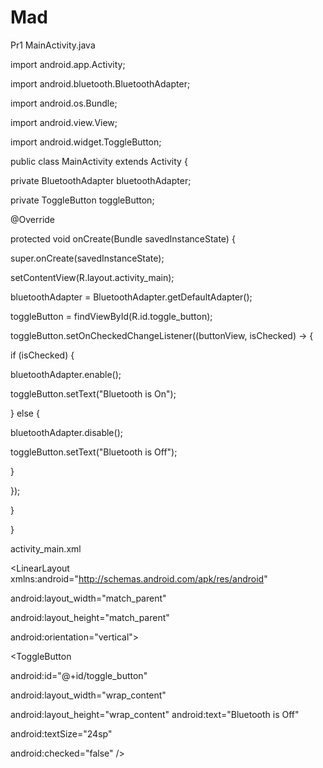 # Mad
Pr1
MainActivity.java

import android.app.Activity;

import android.bluetooth.BluetoothAdapter;

import android.os.Bundle;

import android.view.View;

import android.widget.ToggleButton;

public class MainActivity extends Activity {

private BluetoothAdapter bluetoothAdapter;

private ToggleButton toggleButton;

@Override

protected void onCreate(Bundle savedInstanceState) {

super.onCreate(savedInstanceState);

setContentView(R.layout.activity_main);

bluetoothAdapter = BluetoothAdapter.getDefaultAdapter();

toggleButton = findViewById(R.id.toggle_button);

toggleButton.setOnCheckedChangeListener((buttonView, isChecked) -> {

if (isChecked) {

bluetoothAdapter.enable();

toggleButton.setText("Bluetooth is On");

} else {

bluetoothAdapter.disable();

toggleButton.setText("Bluetooth is Off");

}

});

}

}

activity_main.xml

<?xml version="1.0" encoding="utf-8"?>

<LinearLayout xmlns:android="http://schemas.android.com/apk/res/android"

android:layout_width="match_parent"

android:layout_height="match_parent"

android:orientation="vertical">

<ToggleButton

android:id="@+id/toggle_button"

android:layout_width="wrap_content"

android:layout_height="wrap_content"
android:text="Bluetooth is Off"

android:textSize="24sp"

android:checked="false" />

</LinearLayout>
